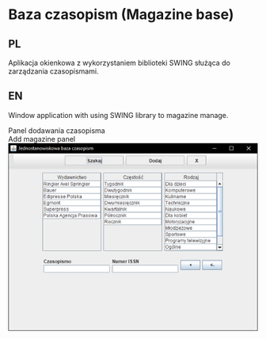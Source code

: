 # Baza czasopism (Magazine base)
## PL<br/>
Aplikacja okienkowa z wykorzystaniem biblioteki SWING służąca do zarządzania czasopismami.<br/>
## EN<br/>
Window application with using SWING library to magazine manage.

Panel dodawania czasopisma<br/>
Add magazine panel<br/>
![img.png](img.png)